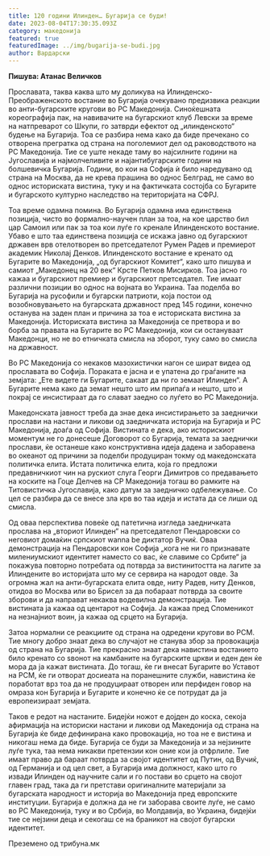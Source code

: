 ```yaml
---
title: 120 години Илинден… Бугарија се буди!
date: 2023-08-04T17:30:35.093Z
category: македонија
featured: true
featuredImage: ../img/bugarija-se-budi.jpg
author: Вардарски
---
```

<!--StartFragment-->

**Пишува: Атанас Величков**

Прославата, таква каква што му доликува на Илинденско-Преображенското востание во Бугарија очекувано предизвика реакции во анти-бугарските кругови во РС Македонија. Синоќешната кореографија пак, на навивачите на бугарскиот клуб Левски за време на натпреварот со Шкупи, го затврди ефектот од „илинденското“ будење на Бугарија. Тоа се разбира нема како да биде пречекано со отворена прегратка од страна на поголемиот дел од раководството на РС Македонија. Тие се уште некаде таму во најсилните години на Југославија и најмолчеливите и најантибугарските години на болшевичка Бугарија. Години, во кои на Софија ѝ било наредувано од страна на Москва, да не крева прашина во однос Белград, не само во однос историската вистина, туку и на фактичката состојба со Бугарите и бугарското културно наследство на територијата на СФРЈ.

<!--EndFragment--><!--StartFragment-->

Тоа време одамна помина. Во Бугарија одамна има единствена позиција, чисто во формално-научен план за тоа, на кое царство бил цар Самоил или пак за тоа кои луѓе го кренале Илинденското востание. Убаво е што таа единствена позиција се искажа јавно од бугарскиот државен врв отелотворен во претседателот Румен Радев и премиерот академик Николај Денков. Илинденското востание е кренато од Бугарите во Македонија, „од бугарскиот Комитет“, како што пишува и самиот „Македонец на 20 век“ Крсте Петков Мисирков. Тоа јасно го кажаа и бугарскиот премиер и бугарскиот претседател. Тие имаат различни позиции во однос на војната во Украина. Таа поделба во Бугарија на русофили и бугарски патриоти, која постои од возобновувањето на бугарската државност пред 145 години, конечно останува на заден план и причина за тоа е историската вистина за Македонија. Историската вистина за Македонија се претвора и во борба за правата на Бугарите во РС Македонија, кои си остануваат Македонци, но не во етничката смисла на зборот, туку само во смисла на државност.

Во РС Македонија со некаков мазохистички нагон се шират видеа од прославата во Софија. Пораката е јасна и е упатена до граѓаните на земјата: „Ете видете ги Бугарите, сакаат да ни го земаат Илинден“. А Бугарите нема како да земат нешто што им припаѓа и нешто, што и покрај се инсистираат да го слават заедно со луѓето во РС Македонија.

Македонската јавност треба да знае дека инсистирањето за заеднички прослави на настани и ликови од заедничката историја на Бугарија и РС Македонија, доаѓа од Софија. Вистината е дека, ако историскиот моментум не го донесеше Договорот со Бугарија, темата за заеднички прослави, ќе останеше како конструктивна идеја дадена и заборавена во океанот од причини за поделби продуциран токму од македонската политичка елита. Истата политичка елита, која го предложи предавничкиот чин на рускиот слуга Георги Димитров со предавањето на коските на Гоце Делчев на СР Македонија тогаш во рамките на Титовистичка Југославија, како датум за заедничко одбележување. Со цел се разбира да се внесе зла крв во таа идеја и истата да се лиши од смисла.

Од оваа перспектива повеќе од патетична изгледа заедничката прослава на „вториот Илинден“ на претседателот Пендаровски со неговиот домаќин српскиот wanna be диктатор Вучиќ. Оваа демонстрација на Пендаровски кон Софија „кога не ни го признавате милениумскиот идентитет наместо со вас, ќе славиме со Србите“ ја покажува повторно потребата од потврда за вистинитостта на лагите за Илиндените во историјата што му се сервира на народот овде. За огромна жал на анти-бугарската елита овде, ниту Радев, ниту Денков, отидоа во Москва или во Брисел за да побараат потврда за своите зборови и да направат некаква водевилна демонстрација. Тие вистината ја кажаа од центарот на Софија. Ја кажаа пред Споменикот на незнајниот воин, ја кажаа од срцето на Бугарија.

Затоа нормални се реакциите од страна на одредени кругови во РСМ. Тие многу добро знаат дека во случајот не станува збор за провокација од страна на Бугарија. Тие прекрасно знаат дека навистина востанието било кренато со ѕвонот на камбаните на бугарските цркви и еден ден ќе мора да ја кажат вистината. До тогаш, ќе ги внесат Бугарите во Уставот на РСМ, ќе ги отворат досиеата на поранешните служби, навистина ќе поработат врз тоа да не продуцираат отворен или перфиден говор на омраза кон Бугарија и Бугарите и конечно ќе се потрудат да ја европеизираат земјата.

Таков е редот на настаните. Бидејќи ножот е дојден до коска, секоја афирмација на историски настани и ликови од Македонија од страна на Бугарија ќе биде дефинирана како провокација, но тоа не е вистина и никогаш нема да биде. Бугарија се буди за Македонија и за нејзините луѓе тука, таа нема никакви претензии кон оние кои ја отфрлиле. Тие имаат право да бараат потврда за својот идентитет од Путин, од Вучиќ, од Германија и од цел свет, а Бугарија има должност, како што го извади Илинден од научните сали и го постави во срцето на својот главен град, така да ги претстави оригиналните материјали за бугарската народност и историја во Македонија пред европските институции. Бугарија е должна да не ги заборава своите луѓе, не само во РС Македонија, туку и во Србија, во Молдавија, во Украина, бидејќи тие се нејзини деца и секогаш се на браникот на својот бугарски идентитет.

<!--EndFragment-->

Преземено од трибуна.мк